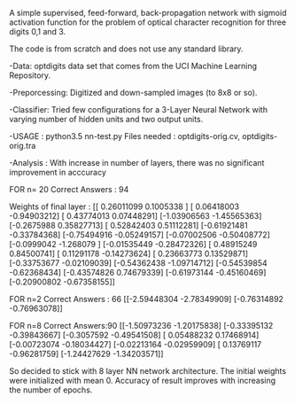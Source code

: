 A simple supervised, feed-forward, back-propagation network with sigmoid activation
function for the problem of optical character recognition for three digits 0,1 and 3.

The code is from scratch and does not use any standard library.

-Data:  optdigits data set that comes from the UCI Machine Learning Repository.

-Preporcessing: Digitized and down-sampled images (to 8x8 or so).

-Classifier: Tried few configurations for a 3-Layer Neural Network with varying number of hidden
units and two output units.

-USAGE : python3.5 nn-test.py 
Files needed : optdigits-orig.cv, optdigits-orig.tra

-Analysis : 
With increase in number of layers, there was no significant improvement in acccuracy 

FOR n= 20
Correct Answers : 94

Weights of final layer :
[[ 0.26011099  0.1005338 ]
 [ 0.06418003 -0.94903212]
 [ 0.43774013  0.07448291]
 [-1.03906563 -1.45565363]
 [-0.2675988   0.35827713]
 [ 0.52842403  0.51112281]
 [-0.61921481 -0.33784368]
 [-0.75494916 -0.05249157]
 [-0.07002506 -0.50408772]
 [-0.0999042  -1.268079  ]
 [-0.01535449 -0.28472326]
 [ 0.48915249  0.84500741]
 [ 0.11291178 -0.14273624]
 [ 0.23663773  0.13529871]
 [-0.33753677 -0.02109039]
 [-0.54362438 -1.09714712]
 [-0.54539854 -0.62368434]
 [-0.43574826  0.74679339]
 [-0.61973144 -0.45160469]
 [-0.20900802 -0.67358155]]


FOR n=2 
Correct Answers : 66
[[-2.59448304 -2.78349909]
 [-0.76314892 -0.76963078]]


FOR n=8
Correct Answers:90
[[-1.50973236 -1.20175838]
 [-0.33395132 -0.39843667]
 [-0.3057592  -0.49541508]
 [ 0.05488232  0.17468914]
 [-0.00723074 -0.18034427]
 [-0.02213164 -0.02959909]
 [ 0.13769117 -0.96281759]
 [-1.24427629 -1.34203571]]

So decided to stick with 8 layer NN network architecture.
The initial weights were initialized with mean 0.
Accuracy of result improves with increasing the number of epochs.
